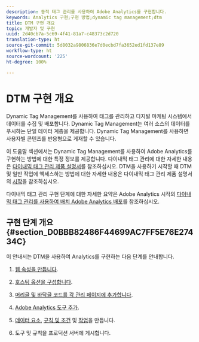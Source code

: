 ```yaml
---
description: 동적 태그 관리를 사용하여 Adobe Analytics를 구현합니다.
keywords: Analytics 구현;구현 방법;dynamic tag management;dtm
title: DTM 구현 개요
topic: 개발자 및 구현
uuid: 2d40cb7a-5c69-4f41-81a7-c48373c2d720
translation-type: ht
source-git-commit: 5d8032a9806836e7d0ecbd7fa3652ed1fd137e89
workflow-type: ht
source-wordcount: '225'
ht-degree: 100%

---
```



# DTM 구현 개요

Dynamic Tag Management를 사용하여 태그를 관리하고 디지털 마케팅 시스템에서 데이터를 수집 및 배포합니다. Dynamic Tag Management는 여러 소스의 데이터를 푸시하는 단일 데이터 계층을 제공합니다. Dynamic Tag Management를 사용하면 사용자별 콘텐츠를 반응형으로 게재할 수 있습니다.

이 도움말 섹션에서는 Dynamic Tag Management를 사용하여 Adobe Analytics를 구현하는 방법에 대한 특정 정보를 제공합니다. 다이내믹 태그 관리에 대한 자세한 내용은 [다이내믹 태그 관리 제품 설명서](https://docs.adobe.com/content/help/ko-KR/dtm/using/dtm-home.html)를 참조하십시오. DTM을 사용하기 시작할 때 DTM 및 일반 작업에 액세스하는 방법에 대한 자세한 내용은 다이내믹 태그 관리 제품 설명서의 [시작](https://docs.adobe.com/content/help/ko-KR/dtm/using/getting-started/get-started.html)을 참조하십시오.

다이내믹 태그 관리 구현 단계에 대한 자세한 요약은 Adobe Analytics 시작의 [다이내믹 태그 관리를 사용하여 배치 Adobe Analytics 배포](https://docs.adobe.com/content/help/ko-KR/analytics/implementation/other/dtm/dtm-implementation-overview.html)를 참조하십시오.

## 구현 단계 개요 {#section_D0BBB82486F44699AC7FF5E76E27434C}

이 안내서는 DTM을 사용하여 Analytics를 구현하는 다음 단계를 안내합니다.

1. [웹 속성을 만듭니다](/help/implement/other/dtm/t-create-web-property.md).
1. [호스팅 옵션을 구성합니다](/help/implement/other/dtm/t-configure-hosting.md).
1. [머리글 및 바닥글 코드를 각 관리 페이지에 추가합니다](/help/implement/other/dtm/c-headers-footers/t-header-footer-code.md).
1. [Adobe Analytics 도구 추가](/help/implement/other/dtm/c-aa-tool/analytics-dtm.md).
1. [데이터 요소](/help/implement/other/dtm/t-data-element.md), [규칙 및 조건](/help/implement/other/dtm/c-rules/t-rules-create.md) 및 [작업](/help/implement/other/dtm/c-rules/t-rules-actions.md)을 만듭니다.

1. 도구 및 규칙을 프로덕션 서버에 게시합니다.

